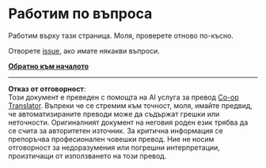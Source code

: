 <!--
CO_OP_TRANSLATOR_METADATA:
{
  "original_hash": "ea9f0804bd62f46d9808e953ec7fc459",
  "translation_date": "2025-08-27T21:57:54+00:00",
  "source_file": "_404.md",
  "language_code": "bg"
}
-->
# Работим по въпроса

Работим върху тази страница. Моля, проверете отново по-късно.

Отворете [issue](https://github.com/microsoft/Web-Dev-For-Beginners/issues/new/choose), ако имате някакви въпроси.

**[Обратно към началото](../../../../../../..)**

---

**Отказ от отговорност**:  
Този документ е преведен с помощта на AI услуга за превод [Co-op Translator](https://github.com/Azure/co-op-translator). Въпреки че се стремим към точност, моля, имайте предвид, че автоматизираните преводи може да съдържат грешки или неточности. Оригиналният документ на неговия роден език трябва да се счита за авторитетен източник. За критична информация се препоръчва професионален човешки превод. Ние не носим отговорност за недоразумения или погрешни интерпретации, произтичащи от използването на този превод.
